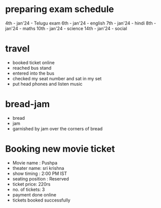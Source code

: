 # preparing exam schedule

4th - jan'24 - Telugu exam
6th - jan'24 - english
7th - jan'24 - hindi
8th - jan'24 - maths
10th - jan'24 - science
14th - jan'24 - social

# travel

* booked ticket online
* reached bus stand
* entered into the bus
* checked my seat number and sat in my set
* put head phones and listen music

# bread-jam
* bread
* jam
* garnished by jam over the corners of bread

# Booking new movie ticket
* Movie name : Pushpa
* theater name: sri krishna
* show timing : 2:00 PM IST
* seating position : Reserved
* ticket price: 220rs
* no. of tickets: 3
* payment done online
* tickets booked successfully